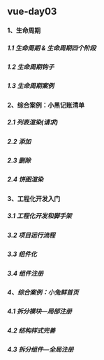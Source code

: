 ## vue-day03

#### 1、生命周期

##### 1.1 生命周期 & 生命周期四个阶段



##### 1.2 生命周期钩子



##### 1.3 生命周期案例



#### 2、综合案例：小黑记账清单

##### 2.1 列表渲染(请求)



##### 2.2 添加



##### 2.3 删除



##### 2.4 饼图渲染



#### 3、工程化开发入门

##### 3.1 工程化开发和脚手架



##### 3.2 项目运行流程



##### 3.3 组件化



##### 3.4 组件注册





##### 4、综合案例：小兔鲜首页

##### 4.1 拆分模块—局部注册



##### 4.2 结构样式完善



##### 4.3 拆分组件—全局注册



